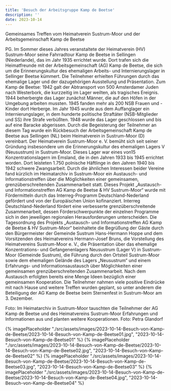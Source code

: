 ```yaml
---
title: 'Besuch der Arbeitsgruppe Kamp de Beetse'
description: ''
date: 2023-10-14
---
```


Gemeinsames Treffen vom Heimatverein Sustrum-Moor und der Arbeitsgemeinschaft Kamp de Beetse

PG. Im Sommer dieses Jahres veranstaltete der Heimatverein (HV) Sustrum-Moor seine Fahrradtour Kamp de Beetse in Sellingen (Niederlande), das im Jahr 1935 errichtet wurde. Dort trafen sich die Heimatfreunde mit der Arbeitsgemeinschaft (AG) Kamp de Beetse, die sich um die Erinnerungskultur des ehemaligen Arbeits- und Internierungslager in Sellinger Beetse kümmert. Die Teilnehmer erhielten Führungen durch das ehemalige Lager und der dazugehörigen Ausstellung und Präsentation. Zum Kamp de Beetse: 1942 galt der Abtransport von 500 Amsterdamer Juden nach Westerbork, die kurzzeitig im Lager weilten, als tragisches Ereignis. 1944 beherbergte das Lager zunächst Männer, die auf den Höfen in der Umgebung arbeiten mussten. 1945 fanden mehr als 200 NSB Frauen und - Kinder dort Herberge. Im Jahr 1945 wurde aus dem Auffanglager ein Internierungslager, in dem hunderte politische Straftäter  (NSB-Mitglieder und SS) ihre Strafe verbüßten. 1948 wurde das Lager geschlossen und bis auf eine Baracke abgerissen. Durch die Begeisterung der Teilnehmer an diesem Tag wurde ein Rückbesuch der Arbeitsgemeinschaft Kamp de Beetse aus Sellingen (NL) beim Heimatverein in Sustrum-Moor  (D) vereinbart. Der Heimatverein Sustrum-Moor e. V. bemüht sich seit seiner Gründung insbesondere um die Erinnerungskultur des ehemaligen Lagers V (Neusustrum) in Sustrum-Moor. Dieses Lager war eines von15 Konzentrationslagern im Emsland, die in den Jahren 1933 bis 1945 errichtet worden. Dort leisteten 1.750 polnische Häftlinge in den Jahren 1940 bis 1942 schwere Zwangsarbeit. Durch die ähnlichen Interessen beider Vereine fand kürzlich im Heimatarchiv in Sustrum-Moor ein Austausch- und Informationstreffen über die Möglichkeiten einer gemeinsamen, grenzüberschreitenden Zusammenarbeit statt. Dieses Projekt „Austausch- und Informationstreffen AG Kamp de Beetse & HV Sustrum-Moor“ wurde mit Fördermitteln durch das Interreg-Programm Deutschland-Nederland gefördert und von der Europäischen Union kofinanziert. Interreg Deutschland-Nederland fördert eine verbesserte grenzüberschreitende Zusammenarbeit, dessen Förderschwerpunkte der einzelnen Programme sich in den jeweiligen regionalen Herausforderungen unterscheiden. Die Tagesordnung des Projekts „Austausch- und Informationstreffen AG Kamp de Beetse & HV Sustrum-Moor“ beinhaltete die Begrüßung der Gäste durch den Bürgermeister der Gemeinde Sustrum Hans-Hermann Hoppe und dem Vorsitzenden des Heimatvereins Hermann-Josef Bruns, die Vorstellung des Heimatvereins Sustrum-Moor e. V., die Präsentation  über das ehemalige Konzentrations- und Gefangenenlagers Neusustrum (Lager V) in Sustrum-Moor (Gemeinde Sustrum), die Führung durch den Ortsteil Sustrum-Moor sowie dem ehemaligen Gelände des Lagers „Neusustrum“ und einem Erfahrungs- und Informationsaustausch über Möglichkeiten einer gemeinsamen grenzüberschreitenden Zusammenarbeit. Nach dem Austausch erfolgten bereits eine Menge Ideen bezüglich einer gemeinsamen Kooperation. Die Teilnehmer nahmen viele positive Eindrücke mit nach Hause und weitere Treffen wurden geplant, so unter anderem die Beteiligung der AG Kamp de Beetse beim Sternenfest in Sustrum-Moor am 3. Dezember.

Foto: Im Heimatarchiv in Sustrum-Moor tauschten die Teilnehmer der AG Kamp de Beetse und des Heimatvereins Sustrum-Moor Erfahrungen und Informationen aus und planten weitere Kooperationen. Foto: Petra Glandorf 


{% imagePlaceholder "./src/assets/images/2023-10-14-Besuch-von-Kamp-de-Beetse/2023-10-14-Besuch-von-Kamp-de-Beetse01.jpg", "2023-10-14-Besuch-von-Kamp-de-Beetse01" %}
{% imagePlaceholder "./src/assets/images/2023-10-14-Besuch-von-Kamp-de-Beetse/2023-10-14-Besuch-von-Kamp-de-Beetse02.jpg", "2023-10-14-Besuch-von-Kamp-de-Beetse02" %}
{% imagePlaceholder "./src/assets/images/2023-10-14-Besuch-von-Kamp-de-Beetse/2023-10-14-Besuch-von-Kamp-de-Beetse03.jpg", "2023-10-14-Besuch-von-Kamp-de-Beetse03" %}
{% imagePlaceholder "./src/assets/images/2023-10-14-Besuch-von-Kamp-de-Beetse/2023-10-14-Besuch-von-Kamp-de-Beetse04.jpg", "2023-10-14-Besuch-von-Kamp-de-Beetse04" %}